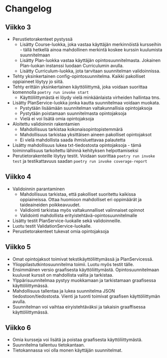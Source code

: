 # Changelog

## Viikko 3

- Perustietorakenteet pystyssä
    - Lisätty Course-luokka, joka vastaa käyttäjän merkinnöistä kursseihin - tällä hetkellä ainoa mahdollinen merkintä koskee kurssin kuulumista suunnitelmaan
    - Lisätty Plan-luokka vastaa käyttäjän opintosuunnitelmasta. Jokainen Plan-luokan instanssi luodaan Curriculumin avulla.
    - Lisätty Curriculum-luokka, jota tarvitaan suunnitelman validoinnissa.
- Tehty yksinkertainen config-opintosuunnitelma. Kaikki pakolliset oppiaineet löytyy jo siitä.
- Tehty erittäin yksinkertainen käyttöliittymä, joka voidaan suorittaa komennolla `poetry run invoke start`
    - Käyttöliittymästä ei löydy vielä minkäänlaista virheiden hallintaa tms.
- Lisätty PlanService-luokka jonka kautta suunnitelmaa voidaan muokata.
    - Pystytään lisäämään suunnitelman valtakunnallisia opintojaksoja
    - Pystytään poistamaan suunnitelmasta opintojaksoja
    - Vielä ei voi lisätä omia opintojaksoja
- Aloitettu validoinnin rakentamien
    - Mahdollisuus tarkistaa kokonaisopintopistemmärä
    - Mahdollisuus tarkistaa yksittäisen aineen pakolliset opintojaksot
    - Ei vielä mahdollista saada ihmisluettavaa palautetta
- Lisätty mahdollisuus lukea txt-tiedostosta opintojaksoja - tämä toiminnallisuus tarkoitettu lähinnä kehityksen helpottamiseksi 
- Perutietorakenteille löytyy testit. Voidaan suorittaa `poetry run invoke test` ja testikattavuus saadan `poetry run invoke coverage-report`

## Viikko 4

- Validoinnin parantaminen
    - Mahdollisuus tarkistaa, että pakolliset suoritettu kaikissa oppiaineissa. Ottaa huomioon mahdolliset eri oppimäärät ja taideaineiden poikkeavuudet.
    - Validiointi tarkistaa myös valtakunnalliset valinnaiset opinnot
    - Validointi mahdollista erityistehtävä-opintosuunnitelmalle
- Lisätty testit PlanService-luokalle sekä validoinneille.
- Luotu testit ValidationService-luokalle.
- Perustietorakenteet tukevat omia opintojaksoja

## Viikko 5

- Omat opintojaksot toimivat tekstikäyttöliittymässä ja PlanServicessä.
- Ylioppilastutkintosuunnitelma toimii. Luotu myös testit tälle.
- Ensimmäinen versio graafisesta käyttöliittymästä. Opintosuunnitelmaan kuuluvat kurssit on mahdollista valita ja tarkistaa. 
- Ylppärisuunnitelmaa pystyy muokkamaan ja tarkistamaan graafisessa käyttöliittymässä.
- Mahdollisuus tallentaa ja lukea suunnitelma JSON tiedostoon/tiedostosta. Vienti ja tuonti toimivat graafisen käyttöliittymän avulla.
- Suunnitelman voi vaihtaa eiryistehtäväksi ja takaisin graaffisessa käyttöliittymässä.

## Viikko 6

- Omia kursseja voi lisätä ja poistaa graafisesta käyttöliittymästä.
- Suunnitelma tallentuu tietokantaan.
- Tietokannassa voi olla monen käyttäjän suunnitelmat.